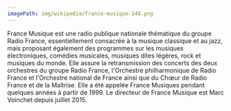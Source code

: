 ```yaml
---
imagePath: img/wikipedia/france-musique-148.png
---
```


France Musique est une radio publique nationale thématique du groupe Radio France, essentiellement consacrée à la musique classique et au jazz, mais proposant également des programmes sur les musiques électroniques, comédies musicales, musiques dites légères, rock et musiques du monde. Elle assure la retransmission des concerts des deux orchestres du groupe Radio France, l'Orchestre philharmonique de Radio France et l'Orchestre national de France ainsi que du Chœur de Radio France et de la Maîtrise.
Elle a été appelée France Musiques pendant quelques années à partir de 1999.
Le directeur de France Musique est Marc Voinchet depuis juillet 2015.
